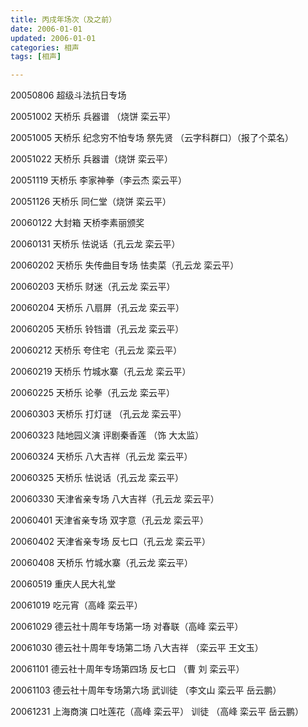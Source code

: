 ```yaml
---
title: 丙戌年场次（及之前）
date: 2006-01-01
updated: 2006-01-01
categories: 相声
tags: [相声] 

---
```


20050806 超级斗法抗日专场

20051002 天桥乐 兵器谱 （烧饼 栾云平）

20051005 天桥乐 纪念穷不怕专场 祭先贤 （云字科群口）（报了个菜名）

20051022 天桥乐 兵器谱（烧饼 栾云平）

20051119 天桥乐 李家神拳（李云杰 栾云平）

20051126 天桥乐 同仁堂（烧饼 栾云平）

20060122 大封箱 天桥李素丽颁奖

20060131 天桥乐 怯说话（孔云龙 栾云平）

20060202 天桥乐 失传曲目专场 怯卖菜（孔云龙 栾云平）

20060203 天桥乐 财迷（孔云龙 栾云平）

<!--more-->

20060204 天桥乐 八扇屏（孔云龙 栾云平）

20060205 天桥乐 铃铛谱（孔云龙 栾云平）

20060212 天桥乐 夸住宅（孔云龙 栾云平）

20060219 天桥乐 竹城水寨（孔云龙 栾云平）

20060225 天桥乐 论拳（孔云龙 栾云平）

20060303 天桥乐 打灯谜 （孔云龙 栾云平）

20060323 陆地园义演 评剧秦香莲 （饰 大太监）

20060324 天桥乐 八大吉祥（孔云龙 栾云平）

20060325 天桥乐 怯说话（孔云龙 栾云平）

20060330 天津省亲专场 八大吉祥（孔云龙 栾云平）

20060401 天津省亲专场 双字意（孔云龙 栾云平）

20060402 天津省亲专场 反七口（孔云龙 栾云平）

20060408 天桥乐 竹城水寨（孔云龙 栾云平）

20060519 重庆人民大礼堂

20061019 吃元宵（高峰 栾云平）

20061029 德云社十周年专场第一场 对春联（高峰 栾云平）

20061030 德云社十周年专场第二场 八大吉祥 （栾云平 王文玉）

20061101 德云社十周年专场第四场 反七口 （曹 刘 栾云平）

20061103 德云社十周年专场第六场  武训徒 （李文山 栾云平 岳云鹏）

20061231 上海商演 口吐莲花（高峰 栾云平） 训徒 （高峰 栾云平 岳云鹏）

